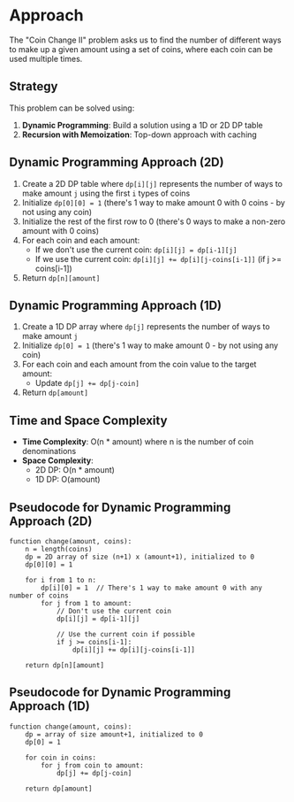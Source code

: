 # Approach

The "Coin Change II" problem asks us to find the number of different ways to make up a given amount using a set of coins, where each coin can be used multiple times.

## Strategy

This problem can be solved using:
1. **Dynamic Programming**: Build a solution using a 1D or 2D DP table
2. **Recursion with Memoization**: Top-down approach with caching

## Dynamic Programming Approach (2D)
1. Create a 2D DP table where `dp[i][j]` represents the number of ways to make amount `j` using the first `i` types of coins
2. Initialize `dp[0][0] = 1` (there's 1 way to make amount 0 with 0 coins - by not using any coin)
3. Initialize the rest of the first row to 0 (there's 0 ways to make a non-zero amount with 0 coins)
4. For each coin and each amount:
   - If we don't use the current coin: `dp[i][j] = dp[i-1][j]`
   - If we use the current coin: `dp[i][j] += dp[i][j-coins[i-1]]` (if j >= coins[i-1])
5. Return `dp[n][amount]`

## Dynamic Programming Approach (1D)
1. Create a 1D DP array where `dp[j]` represents the number of ways to make amount `j`
2. Initialize `dp[0] = 1` (there's 1 way to make amount 0 - by not using any coin)
3. For each coin and each amount from the coin value to the target amount:
   - Update `dp[j] += dp[j-coin]`
4. Return `dp[amount]`

## Time and Space Complexity
- **Time Complexity**: O(n * amount) where n is the number of coin denominations
- **Space Complexity**: 
  - 2D DP: O(n * amount)
  - 1D DP: O(amount)

## Pseudocode for Dynamic Programming Approach (2D)
```
function change(amount, coins):
    n = length(coins)
    dp = 2D array of size (n+1) x (amount+1), initialized to 0
    dp[0][0] = 1
    
    for i from 1 to n:
        dp[i][0] = 1  // There's 1 way to make amount 0 with any number of coins
        for j from 1 to amount:
            // Don't use the current coin
            dp[i][j] = dp[i-1][j]
            
            // Use the current coin if possible
            if j >= coins[i-1]:
                dp[i][j] += dp[i][j-coins[i-1]]
    
    return dp[n][amount]
```

## Pseudocode for Dynamic Programming Approach (1D)
```
function change(amount, coins):
    dp = array of size amount+1, initialized to 0
    dp[0] = 1
    
    for coin in coins:
        for j from coin to amount:
            dp[j] += dp[j-coin]
    
    return dp[amount]
```
